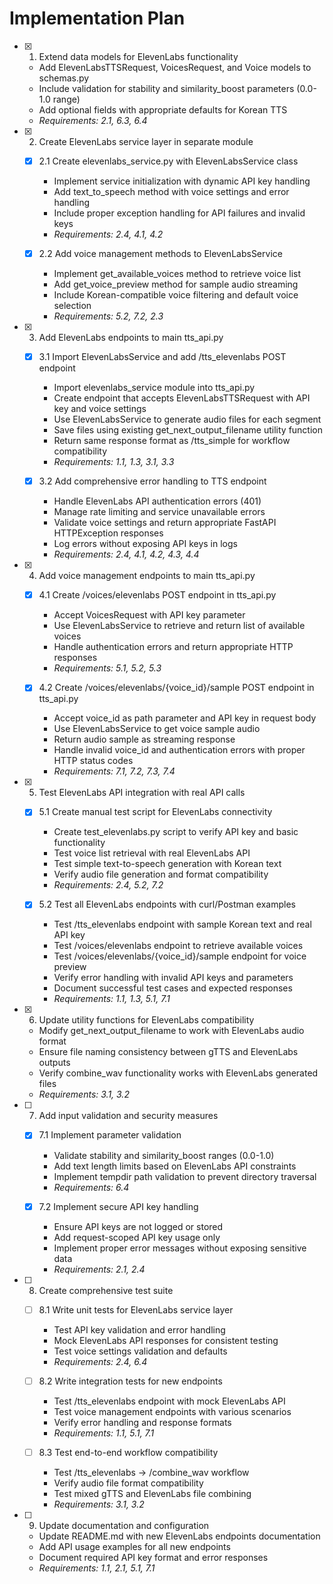 # Implementation Plan

- [x] 1. Extend data models for ElevenLabs functionality
  - Add ElevenLabsTTSRequest, VoicesRequest, and Voice models to schemas.py
  - Include validation for stability and similarity_boost parameters (0.0-1.0 range)
  - Add optional fields with appropriate defaults for Korean TTS
  - _Requirements: 2.1, 6.3, 6.4_

- [x] 2. Create ElevenLabs service layer in separate module
  - [x] 2.1 Create elevenlabs_service.py with ElevenLabsService class
    - Implement service initialization with dynamic API key handling
    - Add text_to_speech method with voice settings and error handling
    - Include proper exception handling for API failures and invalid keys
    - _Requirements: 2.4, 4.1, 4.2_

  - [x] 2.2 Add voice management methods to ElevenLabsService
    - Implement get_available_voices method to retrieve voice list
    - Add get_voice_preview method for sample audio streaming
    - Include Korean-compatible voice filtering and default voice selection
    - _Requirements: 5.2, 7.2, 2.3_

- [x] 3. Add ElevenLabs endpoints to main tts_api.py
  - [x] 3.1 Import ElevenLabsService and add /tts_elevenlabs POST endpoint
    - Import elevenlabs_service module into tts_api.py
    - Create endpoint that accepts ElevenLabsTTSRequest with API key and voice settings
    - Use ElevenLabsService to generate audio files for each segment
    - Save files using existing get_next_output_filename utility function
    - Return same response format as /tts_simple for workflow compatibility
    - _Requirements: 1.1, 1.3, 3.1, 3.3_

  - [x] 3.2 Add comprehensive error handling to TTS endpoint
    - Handle ElevenLabs API authentication errors (401)
    - Manage rate limiting and service unavailable errors
    - Validate voice settings and return appropriate FastAPI HTTPException responses
    - Log errors without exposing API keys in logs
    - _Requirements: 2.4, 4.1, 4.2, 4.3, 4.4_

- [x] 4. Add voice management endpoints to main tts_api.py
  - [x] 4.1 Create /voices/elevenlabs POST endpoint in tts_api.py
    - Accept VoicesRequest with API key parameter
    - Use ElevenLabsService to retrieve and return list of available voices
    - Handle authentication errors and return appropriate HTTP responses
    - _Requirements: 5.1, 5.2, 5.3_

  - [x] 4.2 Create /voices/elevenlabs/{voice_id}/sample POST endpoint in tts_api.py
    - Accept voice_id as path parameter and API key in request body
    - Use ElevenLabsService to get voice sample audio
    - Return audio sample as streaming response
    - Handle invalid voice_id and authentication errors with proper HTTP status codes
    - _Requirements: 7.1, 7.2, 7.3, 7.4_

- [x] 5. Test ElevenLabs API integration with real API calls
  - [x] 5.1 Create manual test script for ElevenLabs connectivity
    - Create test_elevenlabs.py script to verify API key and basic functionality
    - Test voice list retrieval with real ElevenLabs API
    - Test simple text-to-speech generation with Korean text
    - Verify audio file generation and format compatibility
    - _Requirements: 2.4, 5.2, 7.2_

  - [x] 5.2 Test all ElevenLabs endpoints with curl/Postman examples
    - Test /tts_elevenlabs endpoint with sample Korean text and real API key
    - Test /voices/elevenlabs endpoint to retrieve available voices
    - Test /voices/elevenlabs/{voice_id}/sample endpoint for voice preview
    - Verify error handling with invalid API keys and parameters
    - Document successful test cases and expected responses
    - _Requirements: 1.1, 1.3, 5.1, 7.1_

- [x] 6. Update utility functions for ElevenLabs compatibility
  - Modify get_next_output_filename to work with ElevenLabs audio format
  - Ensure file naming consistency between gTTS and ElevenLabs outputs
  - Verify combine_wav functionality works with ElevenLabs generated files
  - _Requirements: 3.1, 3.2_

- [ ] 7. Add input validation and security measures
  - [x] 7.1 Implement parameter validation
    - Validate stability and similarity_boost ranges (0.0-1.0)
    - Add text length limits based on ElevenLabs API constraints
    - Implement tempdir path validation to prevent directory traversal
    - _Requirements: 6.4_

  - [x] 7.2 Implement secure API key handling
    - Ensure API keys are not logged or stored
    - Add request-scoped API key usage only
    - Implement proper error messages without exposing sensitive data
    - _Requirements: 2.1, 2.4_

- [ ] 8. Create comprehensive test suite
  - [ ] 8.1 Write unit tests for ElevenLabs service layer
    - Test API key validation and error handling
    - Mock ElevenLabs API responses for consistent testing
    - Test voice settings validation and defaults
    - _Requirements: 2.4, 6.4_

  - [ ] 8.2 Write integration tests for new endpoints
    - Test /tts_elevenlabs endpoint with mock ElevenLabs API
    - Test voice management endpoints with various scenarios
    - Verify error handling and response formats
    - _Requirements: 1.1, 5.1, 7.1_

  - [ ] 8.3 Test end-to-end workflow compatibility
    - Test /tts_elevenlabs → /combine_wav workflow
    - Verify audio file format compatibility
    - Test mixed gTTS and ElevenLabs file combining
    - _Requirements: 3.1, 3.2_

- [ ] 9. Update documentation and configuration
  - Update README.md with new ElevenLabs endpoints documentation
  - Add API usage examples for all new endpoints
  - Document required API key format and error responses
  - _Requirements: 1.1, 2.1, 5.1, 7.1_